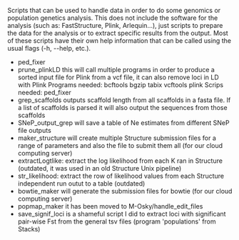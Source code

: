 Scripts that can be used to handle data in order to do some genomics or population genetics analysis.
This does not include the software for the analysis (such as: FastStructure, Plink, Arlequin...), just scripts to prepare the data for the analysis or to extract specific results from the output.
Most of these scripts have their own help information that can be called using the usual flags (-h, --help, etc.).

- ped_fixer 
- prune_plinkLD this will call multiple programs in order to produce a sorted input file for Plink from a vcf file, it can also remove loci in LD with Plink
  Programs needed: bcftools bgzip tabix vcftools plink
  Scrips needed: ped_fixer
- grep_scaffolds outputs scaffold length from all scaffolds in a fasta file. If a list of scaffolds is parsed it will also output the sequences from those scaffolds
- SNeP_output_grep will save a table of Ne estimates from different SNeP file outputs
- maker_structure will create multiple Structure submission files for a range of parameters and also the file to submit them all (for our cloud computing server)
- extractLogtlike: extract the log likelihood from each K ran in Structure (outdated, it was used in an old Structure Unix pipeline)
- str_likelihood: extract the row of likelihood values from each Structure independent run outut to a table (outdated)
- bowtie_maker will generate the submission files for bowtie (for our cloud computing server)
- popmap_maker it has been moved to M-Osky/handle_edit_files
- save_signif_loci is a shameful script I did to extract loci with significant pair-wise Fst from the general tsv files (program 'populations' from Stacks)



